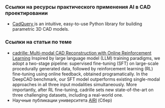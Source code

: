 ### Ссылки на ресурсы практического применения AI в CAD проектировании
* [CadQuery ](https://sourceforge.net/projects/cadquery.mirror/) is an intuitive, easy-to-use Python library for building parametric 3D CAD models.

### Ссылки на статьи по теме 
* [cadrille: Multi-modal CAD Reconstruction with Online Reinforcement Learning](https://arxiv.org/pdf/2505.22914) Inspired by large language model (LLM) training paradigms, we adopt a two-stage pipeline: supervised fine-tuning (SFT)
on large-scale procedurally generated data, followed by reinforcement learning (RL) fine-tuning using online feedback, obtained programatically. In the DeepCAD benchmark, our SFT model outperforms existing single-modal approaches
in all three input modalities simultaneously. More importantly, after RL fine-tuning, cadrille sets new state-of-the-art on three challenging datasets, including a real-world one.
* Научные публикации университета [AIRI](https://airi.net/ru/articles/) (Сбер)
